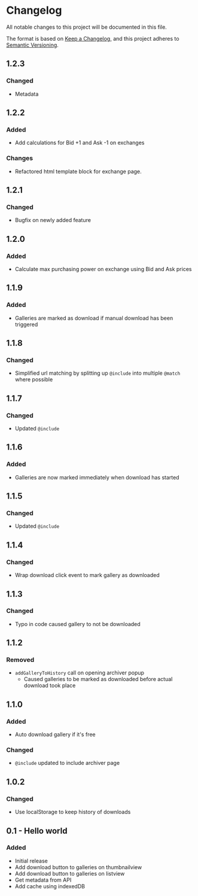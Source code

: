 # Changelog
All notable changes to this project will be documented in this file.

The format is based on [Keep a Changelog](https://keepachangelog.com/en/1.0.0/),
and this project adheres to [Semantic Versioning](https://semver.org/spec/v2.0.0.html).

## 1.2.3
### Changed
- Metadata

## 1.2.2
### Added
- Add calculations for Bid +1 and Ask -1 on exchanges

### Changes
- Refactored html template block for exchange page.

## 1.2.1
### Changed
- Bugfix on newly added feature

## 1.2.0
### Added
- Calculate max purchasing power on exchange using Bid and Ask prices

## 1.1.9
### Added
- Galleries are marked as download if manual download has been triggered

## 1.1.8
### Changed
- Simplified url matching by splitting up `@include` into multiple `@match` where possible

## 1.1.7
### Changed
- Updated `@include`

## 1.1.6
### Added
- Galleries are now marked immediately when download has started

## 1.1.5
### Changed
- Updated `@include`

## 1.1.4
### Changed
- Wrap download click event to mark gallery as downloaded

## 1.1.3
### Changed
- Typo in code caused gallery to not be downloaded

## 1.1.2
### Removed
- `addGalleryToHistory` call on opening archiver popup
  - Caused galleries to be marked as downloaded before actual download took place

## 1.1.0
### Added
- Auto download gallery if it's free
### Changed
- `@include` updated to include archiver page

## 1.0.2
### Changed
- Use localStorage to keep history of downloads

## 0.1 - Hello world
### Added
- Initial release
- Add download button to galleries on thumbnailview
- Add download button to galleries on listview
- Get metadata from API
- Add cache using indexedDB

